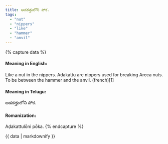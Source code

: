 ```yaml
---
title: అడకత్తులోని పోక.
tags:
  - "nut"
  - "nippers"
  - "like"
  - "hammer"
  - "anvil"
---
```


{% capture data %}
#### Meaning in English:
Like a nut in the nippers.
Adakattu are nippers used for breaking Areca nuts.
To be between the hammer and the anvil. (french)[1]

#### Meaning in Telugu:
అడకత్తులోని పోక.

#### Romanization:
Aḍakattulōni pōka.
{% endcapture %}

{{ data | markdownify }}

